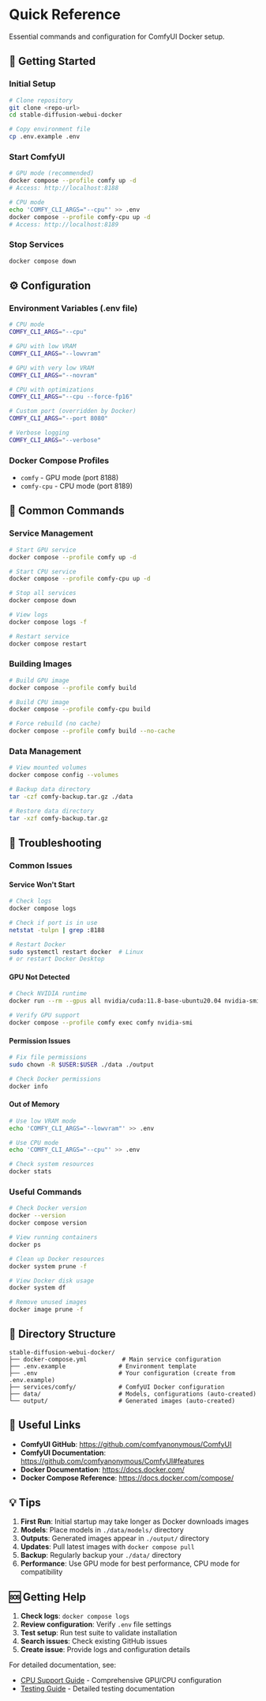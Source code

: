 # Quick Reference

Essential commands and configuration for ComfyUI Docker setup.

## 🚀 Getting Started

### Initial Setup
```bash
# Clone repository
git clone <repo-url>
cd stable-diffusion-webui-docker

# Copy environment file
cp .env.example .env
```

### Start ComfyUI
```bash
# GPU mode (recommended)
docker compose --profile comfy up -d
# Access: http://localhost:8188

# CPU mode
echo 'COMFY_CLI_ARGS="--cpu"' >> .env
docker compose --profile comfy-cpu up -d
# Access: http://localhost:8189
```

### Stop Services
```bash
docker compose down
```

## ⚙️ Configuration

### Environment Variables (.env file)
```bash
# CPU mode
COMFY_CLI_ARGS="--cpu"

# GPU with low VRAM
COMFY_CLI_ARGS="--lowvram"

# GPU with very low VRAM
COMFY_CLI_ARGS="--novram"

# CPU with optimizations
COMFY_CLI_ARGS="--cpu --force-fp16"

# Custom port (overridden by Docker)
COMFY_CLI_ARGS="--port 8080"

# Verbose logging
COMFY_CLI_ARGS="--verbose"
```

### Docker Compose Profiles
- `comfy` - GPU mode (port 8188)
- `comfy-cpu` - CPU mode (port 8189)

## 🔧 Common Commands

### Service Management
```bash
# Start GPU service
docker compose --profile comfy up -d

# Start CPU service
docker compose --profile comfy-cpu up -d

# Stop all services
docker compose down

# View logs
docker compose logs -f

# Restart service
docker compose restart
```

### Building Images
```bash
# Build GPU image
docker compose --profile comfy build

# Build CPU image
docker compose --profile comfy-cpu build

# Force rebuild (no cache)
docker compose --profile comfy build --no-cache
```

### Data Management
```bash
# View mounted volumes
docker compose config --volumes

# Backup data directory
tar -czf comfy-backup.tar.gz ./data

# Restore data directory
tar -xzf comfy-backup.tar.gz
```

## 🐛 Troubleshooting

### Common Issues

#### Service Won't Start
```bash
# Check logs
docker compose logs

# Check if port is in use
netstat -tulpn | grep :8188

# Restart Docker
sudo systemctl restart docker  # Linux
# or restart Docker Desktop
```

#### GPU Not Detected
```bash
# Check NVIDIA runtime
docker run --rm --gpus all nvidia/cuda:11.8-base-ubuntu20.04 nvidia-smi

# Verify GPU support
docker compose --profile comfy exec comfy nvidia-smi
```

#### Permission Issues
```bash
# Fix file permissions
sudo chown -R $USER:$USER ./data ./output

# Check Docker permissions
docker info
```

#### Out of Memory
```bash
# Use low VRAM mode
echo 'COMFY_CLI_ARGS="--lowvram"' >> .env

# Use CPU mode
echo 'COMFY_CLI_ARGS="--cpu"' >> .env

# Check system resources
docker stats
```

### Useful Commands
```bash
# Check Docker version
docker --version
docker compose version

# View running containers
docker ps

# Clean up Docker resources
docker system prune -f

# View Docker disk usage
docker system df

# Remove unused images
docker image prune -f
```

## 📁 Directory Structure

```
stable-diffusion-webui-docker/
├── docker-compose.yml          # Main service configuration
├── .env.example               # Environment template
├── .env                       # Your configuration (create from .env.example)
├── services/comfy/            # ComfyUI Docker configuration
├── data/                      # Models, configurations (auto-created)
└── output/                    # Generated images (auto-created)
```

## 🔗 Useful Links

- **ComfyUI GitHub**: https://github.com/comfyanonymous/ComfyUI
- **ComfyUI Documentation**: https://github.com/comfyanonymous/ComfyUI#features
- **Docker Documentation**: https://docs.docker.com/
- **Docker Compose Reference**: https://docs.docker.com/compose/

## 💡 Tips

1. **First Run**: Initial startup may take longer as Docker downloads images
2. **Models**: Place models in `./data/models/` directory
3. **Outputs**: Generated images appear in `./output/` directory
4. **Updates**: Pull latest images with `docker compose pull`
5. **Backup**: Regularly backup your `./data/` directory
6. **Performance**: Use GPU mode for best performance, CPU mode for compatibility

## 🆘 Getting Help

1. **Check logs**: `docker compose logs`
2. **Review configuration**: Verify `.env` file settings
3. **Test setup**: Run test suite to validate installation
4. **Search issues**: Check existing GitHub issues
5. **Create issue**: Provide logs and configuration details

For detailed documentation, see:
- [CPU Support Guide](CPU_SUPPORT.md) - Comprehensive GPU/CPU configuration
- [Testing Guide](TESTING_GUIDE.md) - Detailed testing documentation
